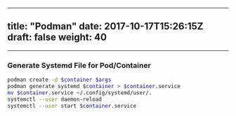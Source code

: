 
---
title: "Podman"
date: 2017-10-17T15:26:15Z
draft: false
weight: 40
---

<!--ts-->


<!-- Added by: morelly_t1, at: Fri 05 Mar 2021 08:37:28 PM CET -->

<!--te-->
---

### Generate Systemd File for Pod/Container
```bash
podman create -d $container $args
podman generate systemd $container > $container.service
mv $container.service ~/.config/systemd/user/.
systemctl --user daemon-reload
systemctl --user start $container.service
```
